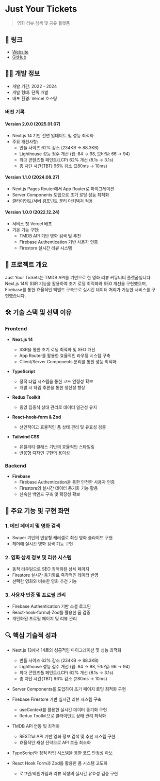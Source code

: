 # Just Your Tickets

> 영화 리뷰 검색 및 공유 플랫폼

## 🔗 링크

- [Website](https://just-movie-tickets.vercel.app)
- [GitHub](https://github.com/DaH-115/JUST-MOVIE-TICKETS-dot)

## 👨‍💻 개발 정보

- 개발 기간: 2022 - 2024
- 개발 형태: 단독 개발
- 배포 환경: Vercel 호스팅

### 버전 기록

#### Version 2.0.0 (2025.01.07)

- Next.js 14 기반 전면 업데이트 및 성능 최적화
- 주요 개선사항:
  - 번들 사이즈 62% 감소 (234KB → 88.3KB)
  - Lighthouse 성능 점수 개선 (웹: 84 → 98, 모바일: 66 → 94)
  - 최대 콘텐츠풀 페인트(LCP) 62% 개선 (8.1s → 3.1s)
  - 총 차단 시간(TBT) 96% 감소 (280ms → 10ms)

#### Version 1.1.0 (2024.08.27)

- Next.js Pages Router에서 App Router로 마이그레이션
- Server Components 도입으로 초기 로딩 성능 최적화
- 클라이언트/서버 컴포넌트 분리 아키텍처 적용

#### Version 1.0.0 (2022.12.24)

- 서비스 첫 Vercel 배포
- 기본 기능 구현:
  - TMDB API 기반 영화 검색 및 추천
  - Firebase Authentication 기반 사용자 인증
  - Firestore 실시간 리뷰 시스템

## 📌 프로젝트 개요

Just Your Tickets는 TMDB API를 기반으로 한 영화 리뷰 커뮤니티 플랫폼입니다. Next.js 14의 SSR 기능을 활용하여 초기 로딩 최적화와 SEO 개선을 구현했으며, Firebase를 통한 효율적인 백엔드 구축으로 실시간 데이터 처리가 가능한 서비스를 구현했습니다.

## 🛠 기술 스택 및 선택 이유

### Frontend

- **Next.js 14**

  - SSR을 통한 초기 로딩 최적화 및 SEO 개선
  - App Router를 활용한 효율적인 라우팅 시스템 구축
  - Client/Server Components 분리를 통한 성능 최적화

- **TypeScript**

  - 정적 타입 시스템을 통한 코드 안정성 확보
  - 개발 시 타입 추론을 통한 생산성 향상

- **Redux Toolkit**

  - 중앙 집중식 상태 관리로 데이터 일관성 유지

- **React-hook-form & Zod**

  - 선언적이고 효율적인 폼 상태 관리 및 유효성 검증

- **Tailwind CSS**
  - 유틸리티 클래스 기반의 효율적인 스타일링
  - 반응형 디자인 구현의 용이성

### Backend

- **Firebase**
  - Firebase Authentication을 통한 안전한 사용자 인증
  - Firestore의 실시간 데이터 동기화 기능 활용
  - 신속한 백엔드 구축 및 확장성 확보

## 🎯 주요 기능 및 구현 화면

### 1. 메인 페이지 및 영화 검색

- Swiper 기반의 반응형 캐러셀로 최신 영화 슬라이드 구현
- 헤더에 실시간 영화 검색 기능 구현

### 2. 영화 상세 정보 및 리뷰 시스템

- 동적 라우팅으로 SEO 최적화된 상세 페이지
- Firestore 실시간 동기화로 즉각적인 데이터 반영
- 선택한 영화와 비슷한 영화 추천 기능

### 3. 사용자 인증 및 프로필 관리

- Firebase Authentication 기반 소셜 로그인
- React-hook-form과 Zod를 활용한 폼 검증
- 개인화된 프로필 페이지 및 리뷰 관리

## 🔍 핵심 기술적 성과

- Next.js 13에서 14로의 성공적인 마이그레이션 및 성능 최적화

  - 번들 사이즈 62% 감소 (234KB → 88.3KB)
  - Lighthouse 성능 점수 개선 (웹: 84 → 98, 모바일: 66 → 94)
  - 최대 콘텐츠풀 페인트(LCP) 62% 개선 (8.1s → 3.1s)
  - 총 차단 시간(TBT) 96% 감소 (280ms → 10ms)

- Server Components를 도입하여 초기 페이지 로딩 최적화 구현

- Firebase Firestore 기반 실시간 리뷰 시스템 구축

  - useContext를 활용한 실시간 데이터 동기화 구현
  - Redux Toolkit으로 클라이언트 상태 관리 최적화

- TMDB API 연동 및 최적화

  - RESTful API 기반 영화 정보 검색 및 추천 시스템 구현
  - 효율적인 캐싱 전략으로 API 호출 최소화

- TypeScript와 정적 타입 시스템을 통한 코드 안정성 확보

- React Hook Form과 Zod를 활용한 폼 시스템 고도화
  - 로그인/회원가입과 리뷰 작성의 실시간 유효성 검증 구현
